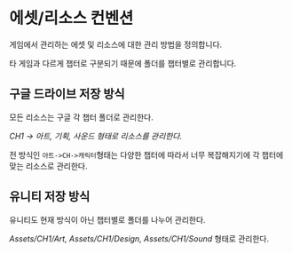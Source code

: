 # 에셋/리소스 컨벤션

게임에서 관리하는 에셋 및 리소스에 대한 관리 방법을 정의합니다.

타 게임과 다르게 챕터로 구분되기 때문에 폴더를 챕터별로 관리합니다.

## 구글 드라이브 저장 방식

모든 리소스는 구글 각 챕터 폴더로 관리한다.

*CH1 -> 아트, 기획, 사운드 형태로 리소스를 관리한다.*

전 방식인 `아트->CH->캐릭터`형태는 다양한 챕터에 따라서 너무 복잡해지기에 각 챕터에 맞는 리소스로 관리한다.

## 유니티 저장 방식

유니티도 현재 방식이 아닌 챕터별로 폴더를 나누어 관리한다.

*Assets/CH1/Art, Assets/CH1/Design, Assets/CH1/Sound* 형태로 관리한다.
